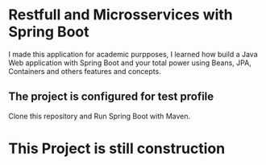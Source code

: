 # Restfull and Microsservices with Spring Boot
I made this application for academic purpposes, I learned how build a Java Web application with Spring Boot and your total power using Beans, JPA, Containers and others features and concepts.

## The project is configured for test profile
Clone this repository and Run Spring Boot with Maven.

# This Project is still construction
